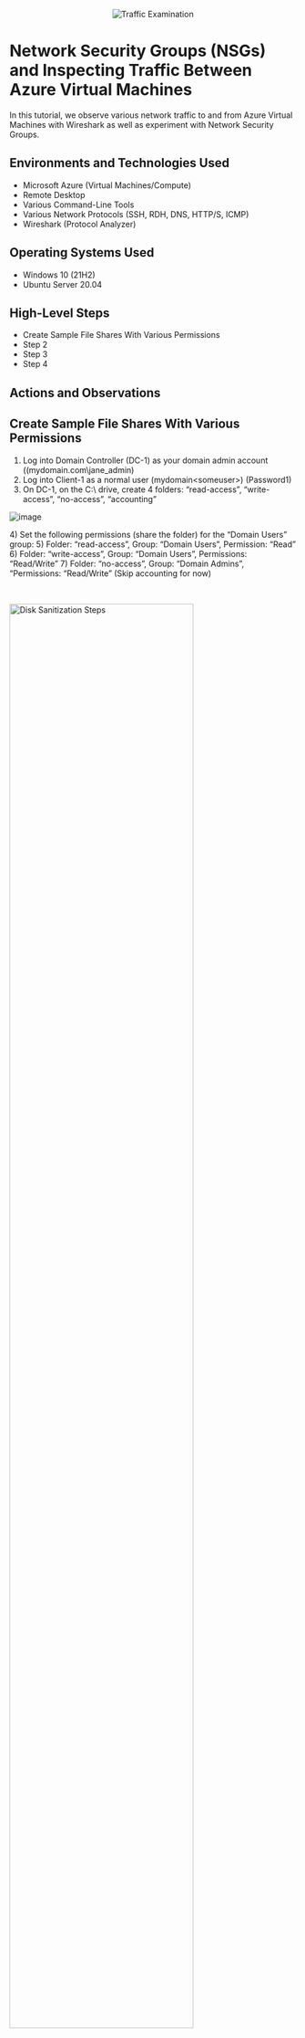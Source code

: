 <p align="center">
<img src="https://i.imgur.com/Ua7udoS.png" alt="Traffic Examination"/>
</p>

<h1>Network Security Groups (NSGs) and Inspecting Traffic Between Azure Virtual Machines</h1>
In this tutorial, we observe various network traffic to and from Azure Virtual Machines with Wireshark as well as experiment with Network Security Groups. <br />




<h2>Environments and Technologies Used</h2>

- Microsoft Azure (Virtual Machines/Compute)
- Remote Desktop
- Various Command-Line Tools
- Various Network Protocols (SSH, RDH, DNS, HTTP/S, ICMP)
- Wireshark (Protocol Analyzer)

<h2>Operating Systems Used </h2>

- Windows 10 (21H2)
- Ubuntu Server 20.04

<h2>High-Level Steps</h2>

- Create Sample File Shares With Various Permissions
- Step 2
- Step 3
- Step 4

<h2>Actions and Observations</h2>

Create Sample File Shares With Various Permissions
-
1) Log into Domain Controller (DC-1) as your domain admin account ((mydomain.com\jane_admin)
2) Log into Client-1 as a normal user (mydomain\<someuser>) (Password1)
3) On DC-1, on the C:\ drive, create 4 folders: “read-access”, “write-access”, “no-access”, “accounting”
<p>
  
![image](https://github.com/michaelpeters2/azure-network-protocols/assets/141062110/19169ee3-e138-4be2-b280-5f0e773bdb3f)

</p>
<p>
4) Set the following permissions (share the folder) for the “Domain Users” group:
5) Folder: “read-access”, Group: “Domain Users”, Permission: “Read”
6) Folder: “write-access”,  Group: “Domain Users”, Permissions: “Read/Write”
7) Folder: “no-access”, Group: “Domain Admins”, “Permissions: “Read/Write”
(Skip accounting for now)

</p>
<br />

<p>
<img src="https://i.imgur.com/DJmEXEB.png" height="80%" width="80%" alt="Disk Sanitization Steps"/>
</p>
<p>

</p>
<br />

<p>
<img src="https://i.imgur.com/DJmEXEB.png" height="80%" width="80%" alt="Disk Sanitization Steps"/>
</p>
<p>

</p>
<br />
